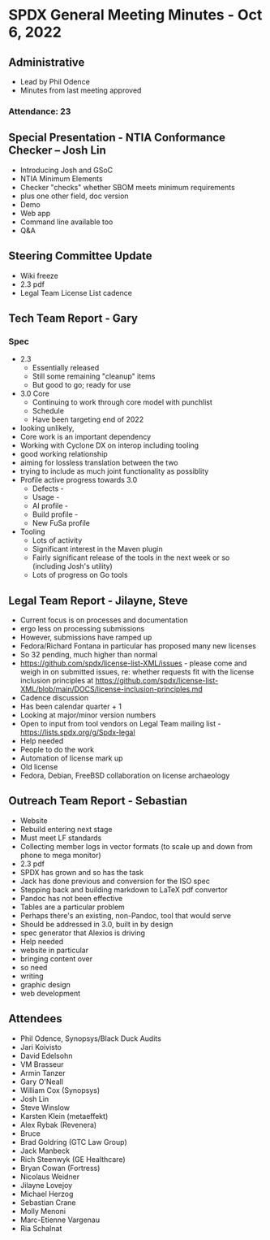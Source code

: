 # SPDX General Meeting Minutes - Oct 6, 2022       

## Administrative
* Lead by Phil Odence
* Minutes from last meeting approved

### Attendance: 23


## Special Presentation - NTIA Conformance Checker – Josh Lin
* Introducing Josh and GSoC
* NTIA Minimum Elements
* Checker "checks" whether SBOM meets minimum requirements
* plus one other field, doc version
* Demo
* Web app
* Command line available too
* Q&A

## Steering Committee Update
* Wiki freeze
* 2.3 pdf
* Legal Team License List cadence
        
## Tech Team Report - Gary

### Spec
* 2.3
    * Essentially released
    * Still some remaining "cleanup" items
    * But good to go; ready for use
* 3.0 Core
    * Continuing to work through core model with punchlist
    * Schedule
    * Have been targeting end of 2022
* looking unlikely, 
* Core work is an important dependency
* Working with Cyclone DX on interop including tooling
* good working relationship
* aiming for lossless translation between the two
* trying to include as much joint functionality as possiblity
* Profile active progress towards 3.0
    * Defects - 
    * Usage - 
    * AI profile - 
    * Build profile - 
    * New FuSa profile 
* Tooling
    * Lots of activity
    * Significant interest in the Maven plugin
    * Fairly significant release of the tools in the next week or so (including Josh's utility)
    * Lots of progress on Go tools

## Legal Team Report - Jilayne, Steve
* Current focus is on processes and documentation
* ergo less on processing submissions
* However, submissions have ramped up
* Fedora/Richard Fontana in particular has proposed many new licenses
* So 32 pending, much higher than normal
* https://github.com/spdx/license-list-XML/issues - please come and weigh in on submitted issues, re: whether requests fit with the license inclusion principles at https://github.com/spdx/license-list-XML/blob/main/DOCS/license-inclusion-principles.md
* Cadence discussion
* Has been calendar quarter + 1
* Looking at major/minor version numbers
* Open to input from tool vendors on Legal Team mailing list - https://lists.spdx.org/g/Spdx-legal
* Help needed
* People to do the work
* Automation of license mark up
* Old license
* Fedora, Debian, FreeBSD collaboration on license archaeology

## Outreach Team Report -  Sebastian 
* Website
* Rebuild entering next stage
* Must meet LF standards
* Collecting member logs in vector formats (to scale up and down from phone to mega monitor)
* 2.3 pdf
* SPDX has grown and so has the task
* Jack has done previous and conversion for the ISO spec
* Stepping back and building markdown to LaTeX pdf convertor
* Pandoc has not been effective
* Tables are a particular problem
* Perhaps there's an existing, non-Pandoc, tool that would serve
* Should be addressed in 3.0, built in by design
* spec generator that Alexios is driving
* Help needed
* website in particular
* bringing content over
* so need 
* writing
* graphic design
* web development

        
## Attendees
* Phil Odence, Synopsys/Black Duck Audits
* Jari Koivisto
* David Edelsohn
* VM Brasseur
* Armin Tanzer
* Gary O'Neall
* William Cox (Synopsys)
* Josh Lin
* Steve Winslow
* Karsten Klein (metaeffekt)
* Alex Rybak (Revenera)
* Bruce
* Brad Goldring (GTC Law Group)
* Jack Manbeck
* Rich Steenwyk (GE Healthcare)
* Bryan Cowan (Fortress)
* Nicolaus Weidner
* Jilayne Lovejoy
* Michael Herzog
* Sebastian Crane
* Molly Menoni
* Marc-Etienne Vargenau
* Ria Schalnat 
